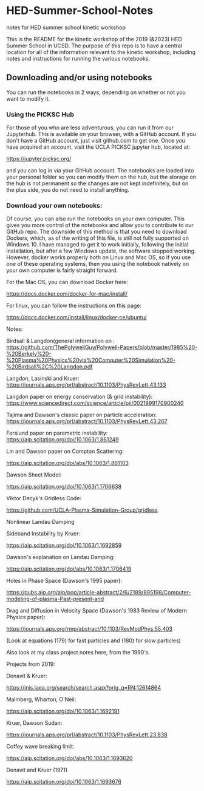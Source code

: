 # HED-Summer-School-Notes
notes for HED summer school kinetic workshop

This is the README for the kinetic workshop of the 2019 (&2023) HED Summer School in UCSD.  The purpose of this repo is to have a 
central location for all of the information relevant to the kinetic workshop, including notes and instructions for running the various 
notebooks.

## Downloading and/or using notebooks

You can run the notebooks in 2 ways, depending on whether or not you want to modify it.  

### Using the PICKSC Hub
For those of you who are less adventurous, you can run it from our Jupyterhub.  This is available on your browser, with a GitHub account. 
If you don't have a GitHub account, just visit github.com to get one.  Once you have acquired an account, visit the UCLA PICKSC jupyter hub, located at:

https://jupyter.picksc.org/

and you can log in via your GitHub account.  The notebooks are loaded into your personal folder so you can modify them on the hub, but the storage on the hub is not permanent so the changes are not kept indefinitely, but on the plus side, you do not need to install anything.

### Download your own notebooks:

Of course, you can also run the notebooks on your own computer.  This gives you more control of the notebooks and allow you to contribute to our GitHub repo.  The downside of this method is that you need to download Dockers, which, as of the writing of this file, is still not
fully supported on Windows 10.  I have managed to get it to work initially, following the initial installation, but after a few Windows update, the software stopped working.  However, docker works properly both on Linux and Mac OS, so if you use one of these operating systems, then you using the notebook natively on your own computer is fairly straight forward.  

For the Mac OS, you can download Docker here:

https://docs.docker.com/docker-for-mac/install/


For linux, you can follow the instructions on this page:

https://docs.docker.com/install/linux/docker-ce/ubuntu/



Notes:

Birdsall & Langdon(general information on :
https://github.com/ThePolywellGuy/Polywell-Papers/blob/master/1985%20-%20Berkely%20-%20Plasma%20Physics%20via%20Computer%20Simulation%20-%20Birdsall%2C%20Langdon.pdf

Langdon, Lasinski and Kruer:
https://journals.aps.org/prl/abstract/10.1103/PhysRevLett.43.133

Langdon paper on energy conservation (& grid instability):
https://www.sciencedirect.com/science/article/pii/0021999170900240

Tajima and Dawson's classic paper on particle acceleration:
https://journals.aps.org/prl/abstract/10.1103/PhysRevLett.43.267

Forslund paper on parametric instability:
https://aip.scitation.org/doi/10.1063/1.861249




Lin and Dawson paper on Compton Scattering:

https://aip.scitation.org/doi/abs/10.1063/1.861103

Dawson Sheet Model:

https://aip.scitation.org/doi/10.1063/1.1706638

Viktor Decyk's Gridless Code:

https://github.com/UCLA-Plasma-Simulation-Group/gridless

Nonlinear Landau Damping

Sideband Instability by Kruer:

https://aip.scitation.org/doi/10.1063/1.1692859

Dawson's explanation on Landau Damping:

https://aip.scitation.org/doi/abs/10.1063/1.1706419

Holes in Phase Space (Dawson's 1995 paper):

https://pubs.aip.org/aip/pop/article-abstract/2/6/2189/895198/Computer-modeling-of-plasma-Past-present-and

Drag and Diffusion in Velocity Space (Dawson's 1983 Review of Modern Physics paper):

https://journals.aps.org/rmp/abstract/10.1103/RevModPhys.55.403

(Look at equations (179) for fast particles and (180) for slow particles)

Also look at my class project notes here, from the 1990's.


Projects from 2019:

Denavit & Kruer:

https://inis.iaea.org/search/search.aspx?orig_q=RN:12614864


Malmberg, Wharton, O'Neil:

https://aip.scitation.org/doi/10.1063/1.1692191

Kruer, Dawson Sudan:

https://journals.aps.org/prl/abstract/10.1103/PhysRevLett.23.838

Coffey wave breaking limit:

https://aip.scitation.org/doi/abs/10.1063/1.1693620

Denavit and Kruer (1971)

https://aip.scitation.org/doi/10.1063/1.1693676
